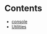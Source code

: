 

# Contents
- [console](Console.sol/contract.console.md)
- [Utilities](Utilities.sol/contract.Utilities.md)
